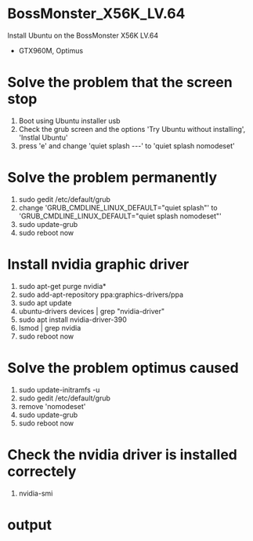 # BossMonster_X56K_LV.64
Install Ubuntu on the BossMonster X56K LV.64
- GTX960M, Optimus

# Solve the problem that the screen stop
1. Boot using Ubuntu installer usb
2. Check the grub screen and the options 'Try Ubuntu without installing', 'Instlal Ubuntu'
3. press 'e' and change 'quiet splash ---' to 'quiet splash nomodeset'

# Solve the problem permanently
1. sudo gedit /etc/default/grub
2. change 'GRUB_CMDLINE_LINUX_DEFAULT="quiet splash"' to 'GRUB_CMDLINE_LINUX_DEFAULT="quiet splash nomodeset"'
3. sudo update-grub
4. sudo reboot now

# Install nvidia graphic driver
1. sudo apt-get purge nvidia*
2. sudo add-apt-repository ppa:graphics-drivers/ppa
3. sudo apt update
4. ubuntu-drivers devices | grep "nvidia-driver"
5. sudo apt install nvidia-driver-390
6. lsmod | grep nvidia
7. sudo reboot now

# Solve the problem optimus caused
1. sudo update-initramfs -u
2. sudo gedit /etc/default/grub
3. remove 'nomodeset'
4. sudo update-grub
5. sudo reboot now

# Check the nvidia driver is installed correctely
1. nvidia-smi

# output
